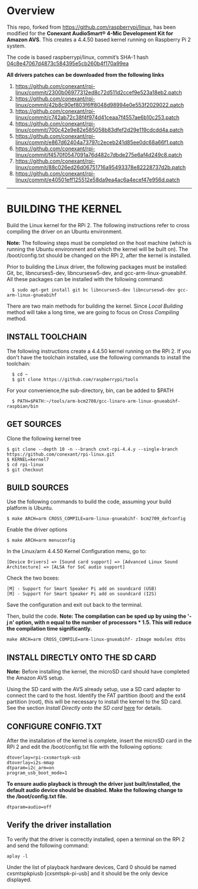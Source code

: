 
# Overview
This repo, forked from https://github.com/raspberrypi/linux, has been modified for the **Conexant AudioSmart® 4-Mic Development Kit for Amazon AVS**. This creates a 4.4.50 based kernel running on Raspberry Pi 2 system. 

The code is based raspberrypi/linux, commit’s SHA-1 hash
[04c8e47067d4873c584395e5cb260b4f170a99ea](https://github.com/raspberrypi/linux/commit/04c8e47067d4873c584395e5cb260b4f170a99ea)

**All drivers patches can be downloaded from the following links**

1. https://github.com/conexant/rpi-linux/commit/2300b06977312ed8c72d511d2ccef9e523a18eb2.patch
2. https://github.com/conexant/rpi-linux/commit/42b8c90ef803f6ff8048d98994e0e553f2029022.patch
3. https://github.com/conexant/rpi-linux/commit/c742ab72c38f4f974d41ceaa7f4557ae6b10c253.patch
4. https://github.com/conexant/rpi-linux/commit/700c42e9e82e585058b83dfef2d29e119cdcdd4a.patch
5. https://github.com/conexant/rpi-linux/commit/e867d62404a73797c2eceb241d85ee0dc68a66f1.patch
6. https://github.com/conexant/rpi-linux/commit/f4570f0547091a76d482c7dbde275e6af4d249c8.patch
7. https://github.com/conexant/rpi-linux/commit/88c026ed26d06751716a95493378e82228737d2b.patch
8. https://github.com/conexant/rpi-linux/commit/e40501eff125512e58da9ea4ac6a4ecef47e956d.patch

---

# BUILDING THE KERNEL

Build the Linux kernel for the RPi 2. The following instructions refer to cross compiling the driver on an Ubuntu environment.

**Note:** The following steps must be completed on the host machine (which is running the Ubuntu environment and which the kernel will be built on). The /boot/config.txt should be changed on the RPi 2, after the kernel is installed.

Prior to building the Linux driver, the following packages must be installed: Git, bc, libncurses5-dev, libncursesw5-dev, and gcc-arm-linux-gnueabihf. All these packages can be installed with the following command:
```  
  $ sudo apt-get install git bc libncurses5-dev libncursesw5-dev gcc-arm-linux-gnueabihf
```
There are two main methods for building the kernel. Since *Local Building* method will take a long time, we are going to focus on *Cross Compiling* method. 

## INSTALL TOOLCHAIN

The following instructions create a 4.4.50 kernel running on the RPi 2. If you don't have the toolchain installed, use the following commands to install the toolchain:
```
  $ cd ~
  $ git clone https://github.com/raspberrypi/tools
```
For your convenience,the sub-directory, bin, can be added to $PATH 
```
  $ PATH=$PATH:~/tools/arm-bcm2708/gcc-linaro-arm-linux-gnueabihf-raspbian/bin
```
## GET SOURCES

Clone the following kernel tree
```
$ git clone --depth 10 -n --branch cnxt-rpi-4.4.y --single-branch https://github.com/conexant/rpi-linux.git
$ KERNEL=kernel7
$ cd rpi-linux
$ git checkout
```
## BUILD SOURCES

Use the following commands to build the code, assuming your build platform is Ubuntu.
```
$ make ARCH=arm CROSS_COMPILE=arm-linux-gnueabihf- bcm2709_defconfig
```
Enable the driver options
```
$ make ARCH=arm menuconfig 
```
In the Linux/arm 4.4.50 Kernel Configuration menu, go to:
```
[Device Drivers] => [Sound card support] => [Advanced Linux Sound Architecture] => [ALSA for SoC audio support]
```
Check the two boxes:
```
[M] - Support for Smart Speaker Pi add on soundcard (USB)
[M] - Support for Smart Speaker Pi add on soundcard (I2S)
```
Save the configuration and exit out back to the terminal. 

Then, build the code. 
**Note: The compilation can be sped up by using the '-j n' option, with n equal to the number of processors * 1.5. This will reduce the compilation time significantly.**

```
make ARCH=arm CROSS_COMPILE=arm-linux-gnueabihf- zImage modules dtbs
```

## INSTALL DIRECTLY ONTO THE SD CARD
**Note:** Before installing the kernel, the microSD card should have completed the Amazon AVS setup.

Using the SD card with the AVS already setup, use a SD card adapter to connect the card to the host. Identify the FAT partition (boot) and the ext4 partition (root), this will be necessary to install the kernel to the SD card. See the section *Install Directly onto the SD card* [here](https://www.raspberrypi.org/documentation/linux/kernel/building.md) for details.

## CONFIGURE CONFIG.TXT 
After the installation of the kernel is complete, insert the microSD card in the RPi 2 and edit the /boot/config.txt file with the following options:
```
dtoverlay=rpi-cxsmartspk-usb
dtoverlay=i2s-mmap
dtparam=i2c_arm=on
program_usb_boot_mode=1
```
**To ensure audio playback is through the driver just built/installed, the default audio device should be disabled. Make the following change to the /boot/config.txt file.**
```
dtparam=audio=off
```
## Verify the driver installation 
To verify that the driver is correctly installed, open a terminal on the RPi 2 and send the following command:
```
aplay -l
```
Under the list of playback hardware devices, Card 0 should be named cxsmtspkpiusb [cxsmtspk-pi-usb] and it should be the only device displayed.

